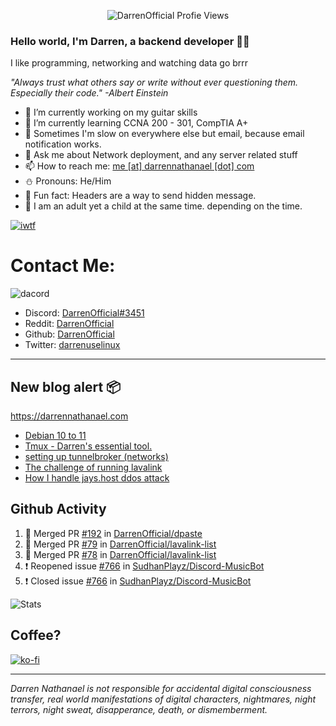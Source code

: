 <p align="center"> <img src="https://komarev.com/ghpvc/?username=DarrenOfficial&label=Profile%20views&color=0e75b6&style=flat" alt="DarrenOfficial Profie Views" /> </p>

### Hello world, I'm Darren, a backend developer 👨‍💻
I like programming, networking and watching data go brrr

_"Always trust what others say or write without ever questioning them. Especially their code." -Albert Einstein_



- 🔭 I’m currently working on my guitar skills
- 🌴 I’m currently learning CCNA 200 - 301, CompTIA A+ 
- 🚀 Sometimes I'm slow on everywhere else but email, because email notification works.
- 💬 Ask me about Network deployment, and any server related stuff 
- 📫 How to reach me: [me [at] darrennathanael [dot] com](mailto:me@darrennathanael.com) 
- ⛄️ Pronouns: He/Him
- 🍪 Fun fact: Headers are a way to send hidden message.
- 🍻 I am an adult yet a child at the same time. depending on the time.

[![iwtf](https://i.dpaste.org/mp1rVfRd/direct.png)](https://github.com/TheOnlyWayUp)

# Contact Me:

![dacord](https://discord.c99.nl/widget/theme-4/508296903960821771.png)

- Discord: [DarrenOfficial#3451](https://discord.darrennathanael.com)
- Reddit: [DarrenOfficial](https://reddit.com/u/DarrenOfficiallol)
- Github: [DarrenOfficial](https://github.com/DarrenOfficial)
- Twitter: [darrenuselinux](https://twitter.com/darrenuselinux)


---
## New blog alert 📦
https://darrennathanael.com
<!-- BLOG-POST-LIST:START -->
- [Debian 10 to 11](https://darrennathanael.com/post/debian-10-to-11/)
- [Tmux - Darren&#39;s essential tool.](https://darrennathanael.com/post/tmux-darren-essential/)
- [setting up tunnelbroker &lpar;networks&rpar;](https://darrennathanael.com/post/tunnelbroker-lavalink-ifup-ifdown/)
- [The challenge of running lavalink](https://darrennathanael.com/post/challenge-of-running-public-lavalink/)
- [How I handle jays.host ddos attack](https://darrennathanael.com/post/jayshost/)
<!-- BLOG-POST-LIST:END -->

## Github Activity
<!--START_SECTION:activity-->
1. 🎉 Merged PR [#192](https://github.com/DarrenOfficial/dpaste/pull/192) in [DarrenOfficial/dpaste](https://github.com/DarrenOfficial/dpaste)
2. 🎉 Merged PR [#79](https://github.com/DarrenOfficial/lavalink-list/pull/79) in [DarrenOfficial/lavalink-list](https://github.com/DarrenOfficial/lavalink-list)
3. 🎉 Merged PR [#78](https://github.com/DarrenOfficial/lavalink-list/pull/78) in [DarrenOfficial/lavalink-list](https://github.com/DarrenOfficial/lavalink-list)
4. ❗️ Reopened issue [#766](https://github.com/SudhanPlayz/Discord-MusicBot/issues/766) in [SudhanPlayz/Discord-MusicBot](https://github.com/SudhanPlayz/Discord-MusicBot)
5. ❗️ Closed issue [#766](https://github.com/SudhanPlayz/Discord-MusicBot/issues/766) in [SudhanPlayz/Discord-MusicBot](https://github.com/SudhanPlayz/Discord-MusicBot)
<!--END_SECTION:activity-->



<!--START_SECTION:waka-->
<!--END_SECTION:waka-->

![Stats](https://github-readme-stats.vercel.app/api?username=DarrenOfficial&layout=compact&hide_border=true&hide_title=true&count_private=true&include_all_commits=true&show_icons=true&bg_color=00000000&text_color=c3c6ce&icon_color=4e64f7)
## Coffee?

[![ko-fi](https://ko-fi.com/img/githubbutton_sm.svg)](https://ko-fi.com/R6R1311CB)

---

_Darren Nathanael is not responsible for accidental digital consciousness transfer, real world manifestations of digital characters, nightmares, night terrors, night sweat, disapperance, death, or dismemberment._
